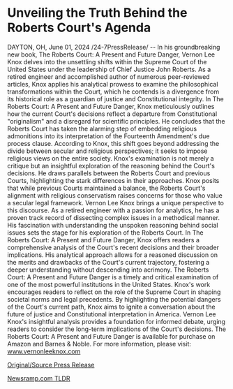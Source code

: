 # Unveiling the Truth Behind the Roberts Court's Agenda

DAYTON, OH, June 01, 2024 /24-7PressRelease/ -- In his groundbreaking new book, The Roberts Court: A Present and Future Danger, Vernon Lee Knox delves into the unsettling shifts within the Supreme Court of the United States under the leadership of Chief Justice John Roberts. As a retired engineer and accomplished author of numerous peer-reviewed articles, Knox applies his analytical prowess to examine the philosophical transformations within the Court, which he contends is a divergence from its historical role as a guardian of justice and Constitutional integrity.  In The Roberts Court: A Present and Future Danger, Knox meticulously outlines how the current Court's decisions reflect a departure from Constitutional "originalism" and a disregard for scientific principles. He concludes that the Roberts Court has taken the alarming step of embedding religious admonitions into its interpretation of the Fourteenth Amendment's due process clause. According to Knox, this shift goes beyond addressing the divide between secular and religious perspectives; it seeks to impose religious views on the entire society.  Knox's examination is not merely a critique but an insightful exploration of the reasoning behind the Court's decisions. He draws parallels between the Roberts Court and previous Courts, highlighting the stark differences in their approaches. Knox posits that while previous Courts maintained a balance, the Roberts Court's alignment with religious conservatism raises concerns for those who value a secular legal framework.  Vernon Lee Knox brings a unique perspective to this discourse. As a retired engineer with a passion for analytics, he has a proven track record of dissecting complex issues in a methodical manner. His fascination with understanding the unspoken reasoning behind social issues sets the stage for his exploration of the Roberts Court.  In The Roberts Court: A Present and Future Danger, Knox offers readers a comprehensive analysis of the Court's recent decisions and their broader implications. His analytical approach allows for a reasoned discussion on the merits and drawbacks of the Court's current trajectory, fostering a deeper understanding without descending into acrimony.  The Roberts Court: A Present and Future Danger is a timely and critical examination of one of the most powerful institutions in the United States. Knox's work encourages readers to reflect on the role of the Supreme Court in shaping societal norms and legal precedents. By highlighting the potential dangers of the Court's current path, Knox aims to ignite a conversation about the future of justice and Constitutional interpretation in America. Vernon Lee Knox's insightful analysis provides a foundation for informed debate, urging readers to consider the long-term implications of the Court's decisions.  The Roberts Court: A Present and Future Danger is available for purchase on Amazon and Barnes & Noble. For more information, please visit: www.vernonleeknox.com 

[Original/Source Press Release](https://www.24-7pressrelease.com/press-release/511360/unveiling-the-truth-behind-the-roberts-courts-agenda) 

[Newsramp.com TLDR](https://newsramp.com/None) 